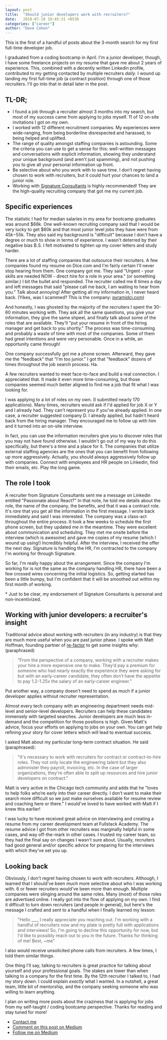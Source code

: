 ```yaml
---
layout: post
title:  "Should junior developers work with recruiters?"
date:   2018-07-18 19:45:31 +0530
categories: ["career"]
author: "Dave Cohen"
---
```


This is the first of a handful of posts about the 3-month search for my first full-time developer job.

I graduated from a coding bootcamp in April. I'm a junior developer, though, I have some freelance projects on my resume that gave me about 2 years of experience. This, combined with a decently written Linkedin profile, contributed to my getting contacted by multiple recruiters *daily*. I wound up landing my first full-time job (a contract position) through one of those recruiters. I'll go into that in detail later in the post.

## TL-DR;

- I found a job through a recruiter almost 3 months into my search, but most of my success came from applying to jobs myself. 11 of 12 on-site invitations I got on my own.
- I worked with 12 different recruitment companies. My experiences were wide-ranging, from being borderline disrespected and harassed, to being helped and uplifted.
- The range of quality amongst staffing companies is astounding. Some the criteria you can use to get a sense for this: well-written messages and conversations with explicit information, showing they understand your unique background (and aren't just spamming), and not pushing you to give all your personal information up front.
- Be selective about who you work with to save time. I don’t regret having chosen to work with recruiters, but it could hurt your chances to land a junior role.
- Working with [Signature Consultants](https://www.sigconsult.com/) is highly recommended! They are the high-quality recruiting company that got me my current job.

## Specific experiences

The statistic I had for median salaries in my area for bootcamp graduates was around $68k. One well-known recruiting company said that I would be very lucky to get $60k and that most junior level jobs they have were from $45k-$55k. They also said my background is "difficult" because I don't have a degree or much to show in terms of experience. I wasn't deterred by their negative bias B.S. I felt motivated to tighten up my cover letters and study harder.

There are a lot of staffing companies that outsource their recruiters. A few companies found my resume on Dice.com and I'm fairly certain I'll never stop hearing from them. One company got me. They said "Urgent - your skills are needed NOW - direct hire for a role in your area." (or something similar.) I bit the bullet and responded. The recruiter called me 8 times a day and left messages that said "please call me back, I am waiting to hear from you." Talk about annoying! After getting all my information in, I never heard back. (Yikes, was I scammed? This is the company: [pyramidci.com](http://www.pyramidci.com/home))

And honestly, I was ghosted by the majority of the recruiters I spent the 30-60 minutes working with. They ask all the same questions, you give your information, they give the same shpeel, and finally talk about some of the roles that are available. They'll "put your resume in front of the hiring manager and get back to you shortly." The process was time-consuming and probably a waste of time with most of the companies. Some of them had great intentions and were very personable. Once in a while, an opportunity came through!

One company successfully got me a phone screen. Afterward, they gave me the "feedback" that "I'm too junior." I got that "feedback" dozens of times throughout the job search process. Ha.

A few recruiters wanted to meet face-to-face and build a real connection. I appreciated that. It made it even more time-consuming, but those companies seemed much better aligned to find me a job that fit what I was looking for.

I was applying to a lot of roles on my own. (I submitted nearly 170 applications). Many times, recruiters would ask if I'd applied for job X or Y and I already had. They can't represent you if you've already applied. In one case, a recruiter suggested company D. I already applied, but hadn't heard back from the hiring manager. They encouraged me to follow up with him and it turned into an on-site interview.

In fact, you can use the information recruiters give you to discover roles that you may not have found otherwise. I wouldn't go out of my way to do this specifically, but there's a time and a place for it. The companies that utilize external staffing agencies are the ones that you can benefit from following up more aggressively. Actually, you should always aggressively follow up with companies. Connect with employees and HR people on Linkedin, find their emails, etc. Play the long game.

## The role I took

A recruiter from Signature Consultants sent me a message on Linkedin entitled "Passionate about React?" In that note, he told me details about the role, the name of the company, the benefits, and that it was a contract role. It's *rare* that you get all the information in the first message. I wrote back immediately and said I was interested. The company was a class-act throughout the entire process. It took a few weeks to schedule the first phone screen, but they updated me in the meantime. They were excellent about communication and scheduling. They met me onsite before the interview (which is awesome) and gave me copies of my resume (which I wound up using!) Incredibly helpful. After the interview, I received the offer the next day. Signature is handling the HR, I'm contracted to the company I'm working for through Signature.

So far, I'm really happy about the arrangement. Since the company I'm working for is not the same as the company handling HR, there have been a few crossed wires concerning the initial logistics. So, getting started has been a little bumpy, but I'm confident that it will be smoothed out within my first month of working.

\* Just to be clear, my endorsement of Signature Consultants is personal and non-incentivized.

## Working with junior developers: a recruiter's insight

Traditional advice about working with recruiters (in any industry) is that they are much more useful when you are past junior phase. I spoke with Matt Hoffman, founding partner of [re-factor](https://re-factor.co/) to get some insights why: (paraphrased)
> "From the perspective of a company, working with a recruiter makes your hire a more expensive one to make. They’d pay a premium for someone who had nearly exactly the experience they were asking for but with an early-career candidate, they often don’t have the appetite to pay 1.2-1.25x the salary of an early-career engineer."

Put another way, a company doesn't need to spend as much if a junior developer applies without recruiter representation.

Almost every tech company with an engineering department needs mid-level and senior-level developers. Recruiters can help these candidates immensely with targeted searches. Junior developers are much less in-demand and the competition for those positions is high. Given Matt's advice, focus your efforts on applying to jobs on your own. You can get help refining your story for cover letters which will lead to eventual success.

I asked Matt about my particular long-term contract situation. He said (paraphrased):
> "It's necessary to work with recruiters for contract or contract-to-hire roles. They not only locate the engineering talent but they also administer they payroll, invoicing, etc. In the case of larger organizations, they're often able to split up resources and hire junior developers on contract."

Matt is very active in the Chicago tech community and adds that he "loves to help folks who’re early into their career directly. I don’t want to make their search more difficult so we just make ourselves available for resume review and coaching here or there." I would've loved to have worked with Matt if I knew this earlier!

I was lucky to have received great advice on interviewing and creating a resume from my career development team at Fullstack Academy. The resume advice I got from other recruiters was marginally helpful in some cases, and way off-the-mark in other cases. I trusted my career team, so they had the final say on changes I wasn't sure about. Usually, recruiters had good general and/or specific advice for preparing for the interviews with which they've set you up.

## Looking back

Obviously, I don't regret having chosen to work with recruiters. Although, I learned that I should've been *much* more selective about who I was working with. 6 or fewer recruiters would've been more than enough. Multiple companies were slinging around the same roles. Many (most) of those roles are advertised online. I really got into the flow of applying on my own. I find it difficult to turn down recruiters (and people in general), but here's the message I crafted and sent to a handful when I finally learned my lesson:
> "Hello ___, I really appreciate you reaching out. I'm working with a handful of recruiters now and my plate is pretty full with applications and interviews! So, I'm going to decline this opportunity for now, but I'd like to possibly reach out to you in the future. Thanks for thinking of me! Best, ~me"

I also would receive unsolicited phone calls from recruiters. A few times, I told them similar things.

One thing I'll say, talking to recruiters is great practice for talking about yourself and your professional goals. The stakes are lower than when talking to a company for the first time. By the 12th recruiter I talked to, I had my story *down*. I could explain *exactly* what I wanted. In a nutshell, a great team, little bit of mentorship, and the company seeking someone who was willing to learn anything.

I plan on writing more posts about the craziness that is applying for jobs from my self-taught / coding bootcamp perspective. Thanks for reading and stay tuned for more!

- [Contact me](https://scraggo.github.io/contact/)
- [Comment on this post on Medium](https://medium.com/@scraggo/should-junior-developers-work-with-recruiters-1be3d444c291)
- [Follow me on Medium](https://medium.com/@scraggo)
